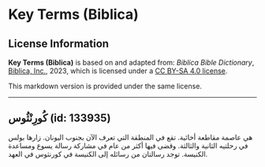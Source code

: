 # Key Terms (Biblica)

## License Information

**Key Terms (Biblica)** is based on and adapted from: _Biblica Bible Dictionary_, [Biblica, Inc.](https://www.biblica.com/), 2023, which is licensed under a [CC BY-SA 4.0 license](https://creativecommons.org/licenses/by-sa/4.0/legalcode.en).

This markdown version is provided under the same license.



--------------------------------

## كُورِنْثُوس (id: 133935)

هي عاصمة مقاطعة أخائية. تقع في المنطقة التي تعرف الآن بجنوب اليونان. زارها بولس في رحلتيه الثانية والثالثة. وقضى فيها أكثر من عام في مشاركة رسالة يسوع ومساعدة الكنيسة. توجد رسالتان من رسائله إلى الكنيسة في كورنثوس في العهد.


